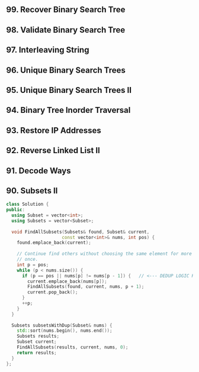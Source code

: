 ## 99. Recover Binary Search Tree  
## 98. Validate Binary Search Tree 
## 97. Interleaving String 
## 96. Unique Binary Search Trees  
## 95. Unique Binary Search Trees II 
## 94. Binary Tree Inorder Traversal 
## 93. Restore IP Addresses  
## 92. Reverse Linked List II  
## 91. Decode Ways 
## 90. Subsets II

```cpp
class Solution {
public:
  using Subset = vector<int>;
  using Subsets = vector<Subset>;
  
  void FindAllSubsets(Subsets& found, Subset& current,
                     const vector<int>& nums, int pos) {
    found.emplace_back(current);
    
    // Continue find others without choosing the same element for more than
    // once.
    int p = pos;
    while (p < nums.size()) {
      if (p == pos || nums[p] != nums[p - 1]) {   // <--- DEDUP LOGIC HERE>
        current.emplace_back(nums[p]);
        FindAllSubsets(found, current, nums, p + 1);
        current.pop_back();
      }
      ++p;
    }
  }
  
  Subsets subsetsWithDup(Subset& nums) {
    std::sort(nums.begin(), nums.end());
    Subsets results;
    Subset current;
    FindAllSubsets(results, current, nums, 0);
    return results;
  }
};
```
